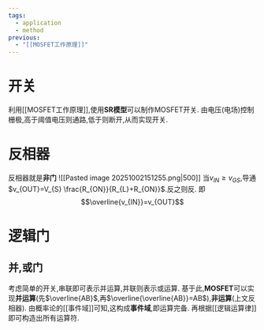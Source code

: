 ```yaml
---
tags:
  - application
  - method
previous:
  - "[[MOSFET工作原理]]"
---
```

# 开关
利用[[MOSFET工作原理]],使用**SR模型**可以制作MOSFET开关.
由电压(电场)控制栅极,高于阈值电压则通路,低于则断开,从而实现开关.

# 反相器
反相器就是**非门**
![[Pasted image 20251002151255.png|500]]
当$v_{IN}\geq v_{GS}$,导通$v_{OUT}=V_{S} \frac{R_{ON}}{R_{L}+R_{ON}}$.反之则反.
即$$\overline{v_{IN}}=v_{OUT}$$

# 逻辑门
## 并,或门
考虑简单的开关,串联即可表示并运算,并联则表示或运算.
基于此,**MOSFET**可以实现**并运算**(先$\overline{AB}$,再$\overline{\overline{AB}}=AB$),**非运算**(上文反相器).
由概率论的[[事件域]]可知,这构成**事件域**,即运算完备.
再根据[[逻辑运算律]]即可构造出所有运算符.


